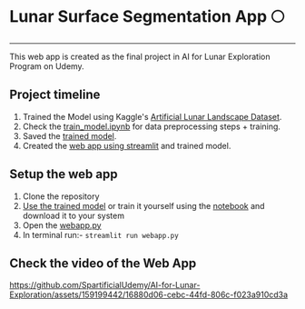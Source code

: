# Lunar Surface Segmentation App 🌕
---

This web app is created as the final project in AI for Lunar Exploration Program on Udemy.

## Project timeline
1. Trained the Model using Kaggle's [Artificial Lunar Landscape Dataset](https://www.kaggle.com/datasets/romainpessia/artificial-lunar-rocky-landscape-dataset).
2. Check the [train_model.ipynb](https://github.com/SpartificialUdemy/AI-for-Lunar-Exploration/blob/main/train_model.ipynb) for data preprocessing steps + training.
3. Saved the [trained model](https://github.com/SpartificialUdemy/AI-for-Lunar-Exploration/tree/main/model).
4. Created the [web app using streamlit](https://github.com/SpartificialUdemy/AI-for-Lunar-Exploration/blob/main/webapp.py) and trained model.

## Setup the web app
1. Clone the repository
2. [Use the trained model](https://github.com/SpartificialUdemy/AI-for-Lunar-Exploration/tree/main/model) or train it yourself using the [notebook](https://github.com/SpartificialUdemy/AI-for-Lunar-Exploration/blob/main/train_model.ipynb) and download it to your system
3. Open the [webapp.py](https://github.com/SpartificialUdemy/AI-for-Lunar-Exploration/blob/main/webapp.py)
4. In terminal run:- `streamlit run webapp.py`

## Check the video of the Web App
https://github.com/SpartificialUdemy/AI-for-Lunar-Exploration/assets/159199442/16880d06-cebc-44fd-806c-f023a910cd3a

